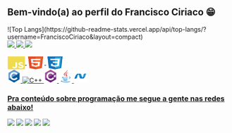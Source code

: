 ## Bem-vindo(a) ao perfil do Francisco Ciriaco 😁

 <div>
  ![Top Langs](https://github-readme-stats.vercel.app/api/top-langs/?username=FranciscoCiriaco&layout=compact)

</div>
   <a href="https://github.com/FranciscoCiriaco">
   <img height="180em" src="https://github-readme-stats.vercel.app/api?username=FranciscoCiriaco&show_icons=true&theme=tokyonight&include_all_commits=true&count_private=true"/>
   <img height="180em" src="https://github-readme-stats.vercel.app/api/top-langs/?username=FranciscoCiriaco&layout=compact&langs_count=6&theme=tokyonight"/>
   <img height="180em" src="https://github-readme-stats.vercel.app/api/top-langs/?username=FranciscoCiriaco&layout=compact&langs_count=6&theme=tokyonight"/>

    
<div style="display: inline_block"><br>
  <img align="center" alt="Js" height="30" width="40" src="https://raw.githubusercontent.com/devicons/devicon/master/icons/javascript/javascript-plain.svg">
  <img align="center" alt="HTML" height="30" width="40" src="https://raw.githubusercontent.com/devicons/devicon/master/icons/html5/html5-original.svg">
  <img align="center" alt="CSS" height="30" width="40" src="https://raw.githubusercontent.com/devicons/devicon/master/icons/css3/css3-original.svg">
</div>
 <img alt="C" height="30" width="30" src="https://raw.githubusercontent.com/devicons/devicon/master/icons/c/c-original.svg">

<img alt="C++" height="30" width="30" src="https://raw.githubusercontent.com/devicons/devicon/master/icons/cpp/cpp-original.svg">

<img alt="C#" height="30" width="30" src="https://raw.githubusercontent.com/devicons/devicon/master/icons/csharp/csharp-original.svg">
<img alt="Java" height="30" width="30" src="https://raw.githubusercontent.com/devicons/devicon/master/icons/java/java-original.svg">
<img alt=".NET" height="30" width="30" src="https://raw.githubusercontent.com/devicons/devicon/master/icons/dot-net/dot-net-original.svg">

 
### Pra conteúdo sobre programação me segue a gente nas redes abaixo!
 
<div> 
  <a href= target="_blank"><img src="https://img.shields.io/badge/YouTube-FF0000?style=for-the-badge&logo=youtube&logoColor=white" target="_blank"></a>
  <a href="https://www.instagram.com/francisco_ciriaco1" target="_blank"><img src="https://img.shields.io/badge/-Instagram-%23E4405F?style=for-the-badge&logo=instagram&logoColor=white" target="_blank"></a>
 <a  target="_blank"><img src="https://img.shields.io/badge/Discord-7289DA?style=for-the-badge&logo=discord&logoColor=white" target="_blank"></a> 
  <a href = "chicociriaco@outlook.com"><img src="https://img.shields.io/badge/-Gmail-%23333?style=for-the-badge&logo=gmail&logoColor=white" target="_blank"></a>
  <a href="https://www.linkedin.com/in/franciscociriaco" target="_blank"><img src="https://img.shields.io/badge/-LinkedIn-%230077B5?style=for-the-badge&logo=linkedin&logoColor=white" target="_blank"></a>
</div>
